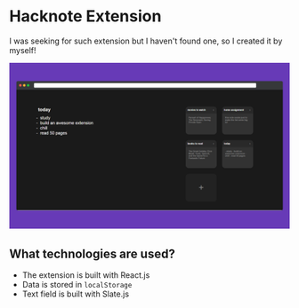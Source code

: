 # Hacknote Extension 

I was seeking for such extension but I haven't found one, so I created it by myself!

![preview](/preview.png)

## What technologies are used?

- The extension is built with React.js
- Data is stored in ```localStorage```
- Text field is built with Slate.js
